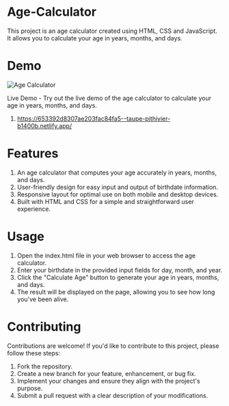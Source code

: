# Age-Calculator

This project is an age calculator created using HTML, CSS and JavaScript. It allows you to calculate your age in years, months, and days.

# Demo

![Age Calculator](https://github.com/UmitAygunn/Age-Calculator/assets/140657845/e968b93a-d6e9-4f59-8493-474e71e5fe56)

Live Demo - Try out the live demo of the age calculator to calculate your age in years, months, and days.
1) https://653392d8307ae203fac84fa5--taupe-pithivier-b1400b.netlify.app/

# Features

1) An age calculator that computes your age accurately in years, months, and days.
2) User-friendly design for easy input and output of birthdate information.
3) Responsive layout for optimal use on both mobile and desktop devices.
4) Built with HTML and CSS for a simple and straightforward user experience.

# Usage

1) Open the index.html file in your web browser to access the age calculator.
2) Enter your birthdate in the provided input fields for day, month, and year.
3) Click the "Calculate Age" button to generate your age in years, months, and days.
4) The result will be displayed on the page, allowing you to see how long you've been alive.

# Contributing
Contributions are welcome! If you'd like to contribute to this project, please follow these steps:

1) Fork the repository.
2) Create a new branch for your feature, enhancement, or bug fix.
3) Implement your changes and ensure they align with the project's purpose.
4) Submit a pull request with a clear description of your modifications.
